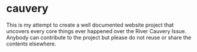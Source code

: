 # cauvery
This is my attempt to create a well documented website project that uncovers every core things ever happened over the River Cauvery Issue. Anybody can contribute to the project but please do not reuse or share the contents elsewhere.
